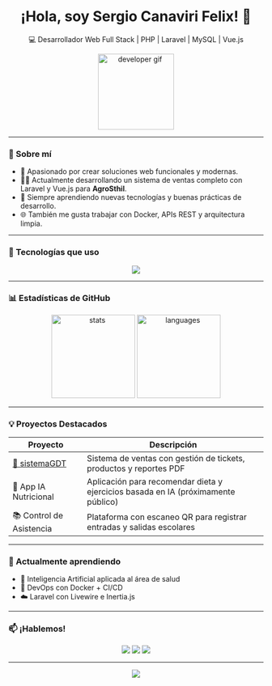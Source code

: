 <h1 align="center">¡Hola, soy Sergio Canaviri Felix! 👋</h1>

<p align="center">
  💻 Desarrollador Web Full Stack | PHP | Laravel | MySQL | Vue.js  
</p>

<p align="center">
  <img src="https://media.giphy.com/media/LMt9638dO8dftAjtco/giphy.gif" width="150" alt="developer gif">
</p>

---

### 🚀 Sobre mí

- 🔧 Apasionado por crear soluciones web funcionales y modernas.
- 👨‍💻 Actualmente desarrollando un sistema de ventas completo con Laravel y Vue.js para **AgroSthil**.
- 🧠 Siempre aprendiendo nuevas tecnologías y buenas prácticas de desarrollo.
- 🌐 También me gusta trabajar con Docker, APIs REST y arquitectura limpia.

---

### 🧰 Tecnologías que uso

<p align="center">
  <img src="https://skillicons.dev/icons?i=php,laravel,mysql,vue,docker,git,html,css,js,vscode" />
</p>

---

### 📊 Estadísticas de GitHub

<p align="center">
  <img src="https://github-readme-stats.vercel.app/api?username=SergioCF13&show_icons=true&theme=tokyonight" alt="stats" height="165">
  <img src="https://github-readme-stats.vercel.app/api/top-langs/?username=SergioCF13&layout=compact&theme=tokyonight" alt="languages" height="165">
</p>

---

### 💡 Proyectos Destacados

| Proyecto | Descripción |
|---------|-------------|
| [🛒 sistemaGDT](https://github.com/SergioCF13/sistemaGDT) | Sistema de ventas con gestión de tickets, productos y reportes PDF |
| 🧠 App IA Nutricional | Aplicación para recomendar dieta y ejercicios basada en IA (próximamente público) |
| 📚 Control de Asistencia | Plataforma con escaneo QR para registrar entradas y salidas escolares |

---

### 🌱 Actualmente aprendiendo

- 🧩 Inteligencia Artificial aplicada al área de salud
- 🐳 DevOps con Docker + CI/CD
- ☁️ Laravel con Livewire e Inertia.js

---

### 📫 ¡Hablemos!

<p align="center">
  <a href="mailto:tuemail@gmail.com"><img src="https://img.shields.io/badge/Gmail-D14836?style=for-the-badge&logo=gmail&logoColor=white"/></a>
  <a href="https://linkedin.com/in/tuusuario"><img src="https://img.shields.io/badge/LinkedIn-0077B5?style=for-the-badge&logo=linkedin&logoColor=white"/></a>
  <a href="https://github.com/SergioCF13"><img src="https://img.shields.io/badge/GitHub-181717?style=for-the-badge&logo=github&logoColor=white"/></a>
</p>

---

<p align="center">
  <img src="https://readme-typing-svg.herokuapp.com/?lines=¡Gracias+por+visitar+mi+perfil!;Sígueme+para+ver+más+proyectos;💻+Laravel+es+amor&center=true&width=500&color=58A6FF&size=20">
</p>
